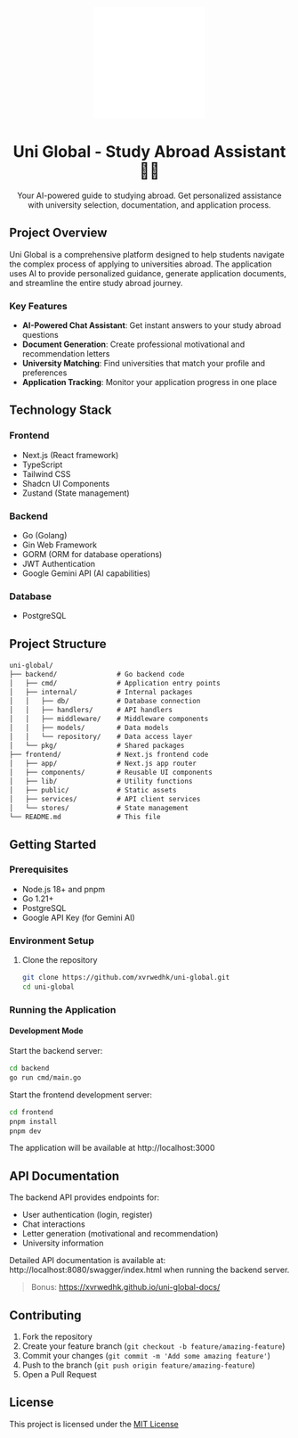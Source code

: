 <div align="center"> 
    <img src="./frontend/public/logo-white.svg" width="200px" height="200px"/>
    <h1>Uni Global - Study Abroad Assistant 🧑‍🎓</h1>
    <p>Your AI-powered guide to studying abroad. Get personalized assistance with university        selection, documentation, and application process.</p>
</div>



## Project Overview

Uni Global is a comprehensive platform designed to help students navigate the complex process of applying to universities abroad. The application uses AI to provide personalized guidance, generate application documents, and streamline the entire study abroad journey.

### Key Features

- **AI-Powered Chat Assistant**: Get instant answers to your study abroad questions
- **Document Generation**: Create professional motivational and recommendation letters
- **University Matching**: Find universities that match your profile and preferences
- **Application Tracking**: Monitor your application progress in one place

## Technology Stack

### Frontend
- Next.js (React framework)
- TypeScript
- Tailwind CSS
- Shadcn UI Components
- Zustand (State management)

### Backend
- Go (Golang)
- Gin Web Framework
- GORM (ORM for database operations)
- JWT Authentication
- Google Gemini API (AI capabilities)

### Database
- PostgreSQL

## Project Structure

```
uni-global/
├── backend/               # Go backend code
│   ├── cmd/               # Application entry points
│   ├── internal/          # Internal packages
│   │   ├── db/            # Database connection
│   │   ├── handlers/      # API handlers
│   │   ├── middleware/    # Middleware components
│   │   ├── models/        # Data models
│   │   └── repository/    # Data access layer
│   └── pkg/               # Shared packages
├── frontend/              # Next.js frontend code
│   ├── app/               # Next.js app router
│   ├── components/        # Reusable UI components
│   ├── lib/               # Utility functions
│   ├── public/            # Static assets
│   ├── services/          # API client services
│   └── stores/            # State management
└── README.md              # This file
```

## Getting Started

### Prerequisites

- Node.js 18+ and pnpm
- Go 1.21+
- PostgreSQL
- Google API Key (for Gemini AI)

### Environment Setup

1. Clone the repository
   ```bash
   git clone https://github.com/xvrwedhk/uni-global.git
   cd uni-global
   ```
### Running the Application

#### Development Mode

Start the backend server:
```bash
cd backend
go run cmd/main.go
```

Start the frontend development server:
```bash
cd frontend
pnpm install
pnpm dev
```

The application will be available at http://localhost:3000

## API Documentation
The backend API provides endpoints for:

- User authentication (login, register)
- Chat interactions
- Letter generation (motivational and recommendation)
- University information

Detailed API documentation is available at: http://localhost:8080/swagger/index.html when running the backend server. 
> Bonus: https://xvrwedhk.github.io/uni-global-docs/

## Contributing

1. Fork the repository
2. Create your feature branch (`git checkout -b feature/amazing-feature`)
3. Commit your changes (`git commit -m 'Add some amazing feature'`)
4. Push to the branch (`git push origin feature/amazing-feature`)
5. Open a Pull Request

## License
This project is licensed under the [MIT License](LICENCE)
